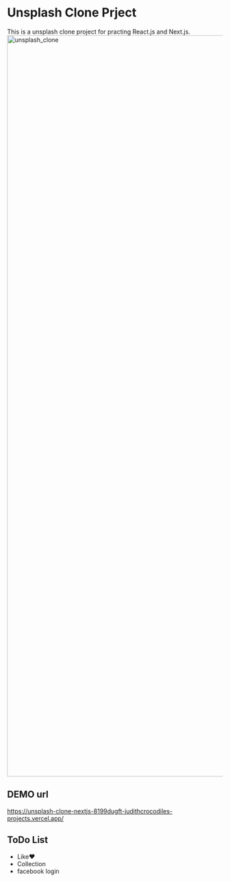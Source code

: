 # Unsplash Clone Prject

This is a unsplash clone project for practing React.js and Next.js.
<img width="1728" alt="unsplash_clone" src="https://github.com/user-attachments/assets/bbcc71d3-7842-4777-9481-65cbe29ca075">

## DEMO url
https://unsplash-clone-nextjs-8199dugft-judithcrocodiles-projects.vercel.app/

## ToDo List
* Like❤️
* Collection
* facebook login

